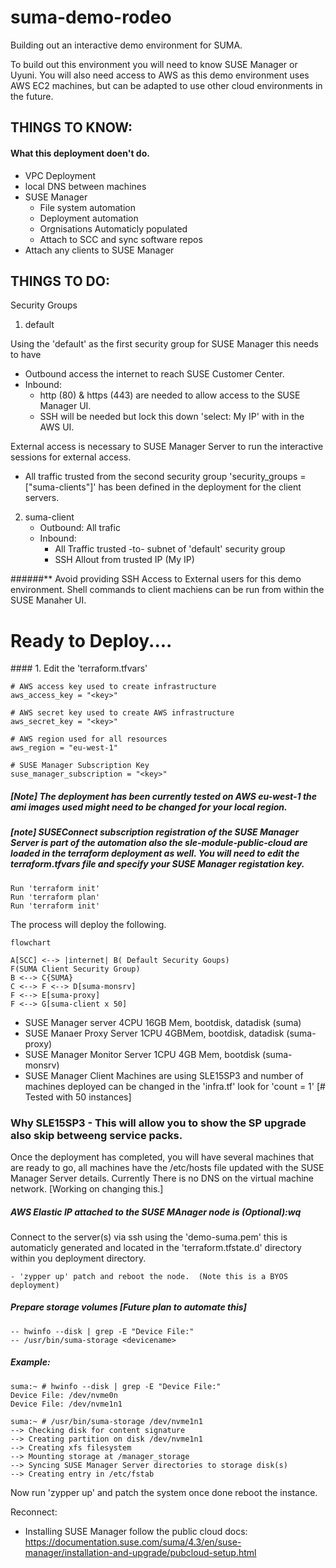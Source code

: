 # suma-demo-rodeo

Building out an interactive demo environment for SUMA.

To build out this environment you will need to know SUSE Manager or Uyuni.
You will also need access to AWS as this demo environment uses AWS EC2 machines, but can be adapted to use other cloud environments in the future.

## THINGS TO KNOW:

#### What this deployment doen't do. 

- VPC Deployment
- local DNS between machines
- SUSE Manager 
	- File system automation
	- Deployment automation
	- Orgnisations Automaticly populated
	- Attach to SCC and sync software repos
- Attach any clients to SUSE Manager


## THINGS TO DO:

Security Groups

1. default 


Using the 'default' as the first security group for SUSE Manager this needs to have 
- Outbound access the internet to reach SUSE Customer Center.  
- Inbound: 
	- http (80) & https (443) are needed to allow access to the SUSE Manager UI.
    - SSH will be needed but lock this down 'select: My IP' with in the AWS UI.  

External access is necessary to SUSE Manager Server to run the interactive sessions for external access.  
- All traffic trusted from the second security group 'security_groups = ["suma-clients"]' has been defined in the deployment for the client servers.

2. suma-client
	- Outbound: All trafic 
	- Inbound: 
		- All Traffic trusted -to- subnet of 'default' security group 
		- SSH Allout from trusted IP (My IP)

######** Avoid providing SSH Access to External users for this demo environment.  Shell commands to client machiens can be run from within the SUSE Manaher UI.

# Ready to Deploy....

#### 1. Edit the 'terraform.tfvars'

	# AWS access key used to create infrastructure
	aws_access_key = "<key>"

	# AWS secret key used to create AWS infrastructure
	aws_secret_key = "<key>"

	# AWS region used for all resources
	aws_region = "eu-west-1"

	# SUSE Manager Subscription Key
	suse_manager_subscription = "<key>"

##### [Note] The deployment has been currently tested on AWS eu-west-1 the ami images used might need to be changed for your local region.

##### [note]  SUSEConnect subscription registration of the SUSE Manager Server is part of the automation also the sle-module-public-cloud are loaded in the terraform deployment as well. You will need to edit the terraform.tfvars file and specify your SUSE Manager registation key.

	Run 'terraform init'
	Run 'terraform plan' 
	Run 'terraform init'
	
The process will deploy the following. 

```mermaid 
flowchart 

A[SCC] <--> |internet| B( Default Security Goups)
F(SUMA Client Security Group)
B <--> C{SUMA}
C <--> F <--> D[suma-monsrv]
F <--> E[suma-proxy]
F <--> G[suma-client x 50] 

```

- SUSE Manager server 4CPU 16GB Mem, bootdisk, datadisk (suma)
- SUSE Manaer Proxy Server 1CPU 4GBMem, bootdisk, datadisk (suma-proxy)
- SUSE Manager Monitor Server 1CPU 4GB Mem, bootdisk (suma-monsrv)
- SUSE Manager Client Machines are using SLE15SP3 and number of machines deployed can be changed in the 'infra.tf' look for 'count = 1' [# Tested with 50 instances]

### Why SLE15SP3 - This will allow you to show the SP upgrade also skip betweeng service packs. 
 
Once the deployment has completed, you will have several machines that are ready to go, all machines have the /etc/hosts file updated with the SUSE Manager Server details.  Currently There is no DNS on the virtual machine network. [Working on changing this.]

##### AWS Elastic IP attached to the SUSE MAnager node is (Optional):wq

Connect to the server(s) via ssh using the 'demo-suma.pem' this is automaticly generated and located in the 'terraform.tfstate.d' directory within you deployment directory.

	- 'zypper up' patch and reboot the node.  (Note this is a BYOS deployment)


##### Prepare storage volumes [Future plan to automate this]

	-- hwinfo --disk | grep -E "Device File:"
	-- /usr/bin/suma-storage <devicename>

##### Example: 
	suma:~ # hwinfo --disk | grep -E "Device File:"
	Device File: /dev/nvme0n
	Device File: /dev/nvme1n1

	suma:~ # /usr/bin/suma-storage /dev/nvme1n1
	--> Checking disk for content signature
	--> Creating partition on disk /dev/nvme1n1
	--> Creating xfs filesystem
	--> Mounting storage at /manager_storage
	--> Syncing SUSE Manager Server directories to storage disk(s)
	--> Creating entry in /etc/fstab

Now run 'zypper up' and patch the system once done reboot the instance. 

Reconnect:

- Installing SUSE Manager follow the public cloud docs: 
	https://documentation.suse.com/suma/4.3/en/suse-manager/installation-and-upgrade/pubcloud-setup.html

